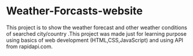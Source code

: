 # Weather-Forcasts-website
This project is to show the weather forecast and other weather conditions of searched city/country .This project was made just for learning purpose using basics of web development (HTML,CSS,JavaScript) and using API from rapidapi.com.
